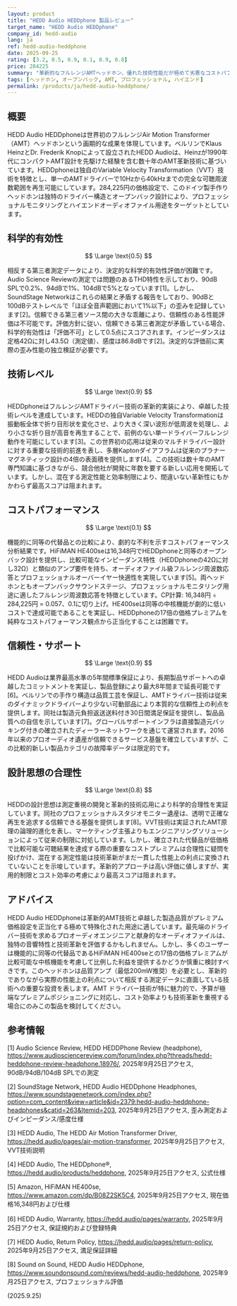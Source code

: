 ```yaml
---
layout: product
title: "HEDD Audio HEDDphone 製品レビュー"
target_name: "HEDD Audio HEDDphone"
company_id: hedd-audio
lang: ja
ref: hedd-audio-heddphone
date: 2025-09-25
rating: [3.2, 0.5, 0.9, 0.1, 0.9, 0.8]
price: 284225
summary: "革新的なフルレンジAMTヘッドホン、優れた技術性能だが極めて劣悪なコストパフォーマンス"
tags: [ヘッドホン, オープンバック, AMT, プロフェッショナル, ハイエンド]
permalink: /products/ja/hedd-audio-heddphone/
---
```


## 概要

HEDD Audio HEDDphoneは世界初のフルレンジAir Motion Transformer（AMT）ヘッドホンという画期的な成果を体現しています。ベルリンでKlaus HeinzとDr. Frederik Knopによって設立されたHEDD Audioは、Heinzが1990年代にコンパクトAMT設計を先駆けた経験を含む数十年のAMT革新技術に基づいています。HEDDphoneは独自のVariable Velocity Transformation（VVT）技術を特徴とし、単一のAMTドライバーで10Hzから40kHzまでの完全な可聴周波数範囲を再生可能にしています。284,225円の価格設定で、このドイツ製手作りヘッドホンは独特のドライバー構造とオープンバック設計により、プロフェッショナルモニタリングとハイエンドオーディオファイル用途をターゲットとしています。

## 科学的有効性

$$ \Large \text{0.5} $$

相反する第三者測定データにより、決定的な科学的有効性評価が困難です。Audio Science Reviewの測定では問題のあるTHD特性を示しており、90dB SPLで0.2%、94dBで1%、104dBで5%となっています[1]。しかし、SoundStage Networkはこれらの結果と矛盾する報告をしており、90dBと100dBテストレベルで「ほぼ全音声範囲において1%以下」の歪みを記録しています[2]。信頼できる第三者ソース間の大きな乖離により、信頼性のある性能評価は不可能です。評価方針に従い、信頼できる第三者測定が矛盾している場合、科学的有効性は「評価不可」として0.5点にスコアされます。インピーダンスは定格42Ωに対し43.5Ω（測定値）、感度は86.8dBです[2]。決定的な評価前に実際の歪み性能の独立検証が必要です。

## 技術レベル

$$ \Large \text{0.9} $$

HEDDphoneはフルレンジAMTドライバー技術の革新的実装により、卓越した技術レベルを達成しています。HEDDの独自Variable Velocity Transformationは振動板全体で折り目形状を変化させ、より大きく深い波形が低周波を処理し、より小さな折り目が高音を再生することで、前例のない単一ドライバーフルレンジ動作を可能にしています[3]。この世界初の応用は従来のマルチドライバー設計に対する重要な技術的前進を表し、多層Kaptonダイアフラムは従来のプラナーマグネティック設計の4倍の表面積を提供します[4]。この技術は数十年のAMT専門知識に基づきながら、競合他社が開発に年数を要する新しい応用を開拓しています。しかし、混在する測定性能と効率制限により、間違いない革新性にもかかわらず最高スコアは阻まれます。

## コストパフォーマンス

$$ \Large \text{0.1} $$

機能的に同等の代替品との比較により、劇的な不利を示すコストパフォーマンス分析結果です。HiFiMAN HE400seは16,348円でHEDDphoneと同等のオープンバック設計を提供し、比較可能なインピーダンス特性（HEDDphoneの42Ωに対し32Ω）と類似のアンプ要件を持ち、オーディオファイル級フルレンジ周波数応答とプロフェッショナルオーバーイヤー快適性を実現しています[5]。両ヘッドホンともオープンバックサウンドステージ、プロフェッショナルモニタリング用途に適したフルレンジ周波数応答を特徴としています。CP計算: 16,348円 ÷ 284,225円 = 0.057、0.1に切り上げ。HE400seは同等の中核機能が劇的に低いコストで達成可能であることを実証し、HEDDphoneの17倍の価格プレミアムを純粋なコストパフォーマンス観点から正当化することは困難です。

## 信頼性・サポート

$$ \Large \text{0.9} $$

HEDD Audioは業界最高水準の5年間標準保証により、長期製品サポートへの卓越したコミットメントを実証し、製品登録により最大8年間まで延長可能です[6]。ベルリンでの手作り構造は品質工芸を保証し、AMTドライバー技術は従来のダイナミックドライバーより少ない可動部品により本質的な信頼性上の利点を提供します。同社は製造元負担返送送料付き30日間満足保証を提供し、製品品質への自信を示しています[7]。グローバルサポートインフラは直接製造元バッキング付きの確立されたディーラーネットワークを通じて運営されます。2016年以来のプロオーディオ遺産が信頼できるサービス基盤を確立していますが、この比較的新しい製品カテゴリの故障率データは限定的です。

## 設計思想の合理性

$$ \Large \text{0.8} $$

HEDDの設計思想は測定重視の開発と革新的技術応用により科学的合理性を実証しています。同社のプロフェッショナルスタジオモニター遺産は、透明で正確な再生を追求する信頼できる基盤を提供します[8]。VVT技術は実証されたAMT原理の論理的進化を表し、マーケティング主張よりもエンジニアリングソリューションによって従来の制限に対処しています。しかし、確立された代替品が低価格で比較可能な可聴結果を達成する際の重要なコストプレミアムは合理性に疑問を投げかけ、混在する測定性能は技術革新がまだ一貫した性能上の利点に変換されていないことを示唆しています。革新的アプローチは高い評価に値しますが、実用的制限とコスト効率の考慮により最高スコアは阻まれます。

## アドバイス

HEDD Audio HEDDphoneは革新的AMT技術と卓越した製造品質がプレミアム価格設定を正当化する極めて特殊化された用途に適しています。最先端のドライバー技術を求めるプロオーディオエンジニアと献身的なオーディオファイルは、独特の音響特性と技術革新を評価するかもしれません。しかし、多くのユーザーは機能的に同等の代替品であるHiFiMAN HE400seとの17倍の価格プレミアムが比較可能な中核機能を考慮して比例した利益を提供するかどうか慎重に検討すべきです。このヘッドホンは品質アンプ（最低200mW推奨）を必要とし、革新的でありながら実際の性能上の利点について相反する測定データに直面している技術への重要な投資を表します。AMT ドライバー技術が特に魅力的で、予算が極端なプレミアムポジショニングに対応し、コスト効率よりも技術革新を重視する場合にのみこの製品を検討してください。

## 参考情報

[1] Audio Science Review, HEDD HEDDPhone Review (headphone), https://www.audiosciencereview.com/forum/index.php?threads/hedd-heddphone-review-headphone.18976/, 2025年9月25日アクセス, 90dB/94dB/104dB SPLでの測定

[2] SoundStage Network, HEDD Audio HEDDphone Headphones, https://www.soundstagenetwork.com/index.php?option=com_content&view=article&id=2379:hedd-audio-heddphone-headphones&catid=263&Itemid=203, 2025年9月25日アクセス, 歪み測定およびインピーダンス/感度仕様

[3] HEDD Audio, The HEDD Air Motion Transformer Driver, https://hedd.audio/pages/air-motion-transformer, 2025年9月25日アクセス, VVT技術説明

[4] HEDD Audio, The HEDDphone®, https://hedd.audio/products/heddphone, 2025年9月25日アクセス, 公式仕様

[5] Amazon, HiFiMAN HE400se, https://www.amazon.com/dp/B08Z2SK5C4, 2025年9月25日アクセス, 現在価格16,348円および仕様

[6] HEDD Audio, Warranty, https://hedd.audio/pages/warranty, 2025年9月25日アクセス, 保証規約および登録特典

[7] HEDD Audio, Return Policy, https://hedd.audio/pages/return-policy, 2025年9月25日アクセス, 満足保証詳細

[8] Sound on Sound, HEDD Audio HEDDphone, https://www.soundonsound.com/reviews/hedd-audio-heddphone, 2025年9月25日アクセス, プロフェッショナル評価

(2025.9.25)